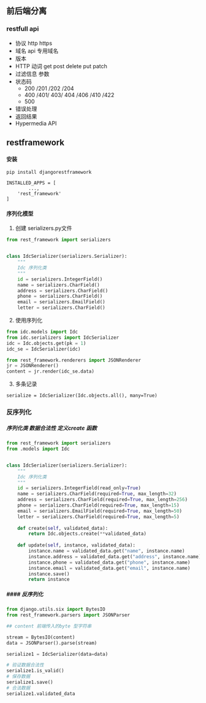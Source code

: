 ## 前后端分离

### restfull api

- 协议 http https
- 域名 api 专用域名
- 版本
- HTTP 动词  get post delete put patch 
- 过滤信息 参数
- 状态码
  - 200 /201 /202 /204
  - 400 /401/ 403/ 404 /406 /410 /422
  - 500
- 错误处理
- 返回结果
- Hypermedia API



## restframework

#### 安装 

`pip install djangorestframework`

```
INSTALLED_APPS = [
		...,
    'rest_framework'
]
```

#### 序列化模型

1. 创建 serializers.py文件

```python
from rest_framework import serializers


class IdcSerializer(serializers.Serializer):
    """
    Idc 序列化类
    """
    id = serializers.IntegerField()
    name = serializers.CharField()
    address = serializers.CharField()
    phone = serializers.CharField()
    email = serializers.EmailField()
    letter = serializers.CharField()
```

2. 使用序列化

```python
from idc.models import Idc
from idc.serializers import IdcSerializer
idc = Idc.objects.get(pk = 1)
idc_se = IdcSerializer(idc)

from rest_framework.renderers import JSONRenderer
jr = JSONRenderer()
content = jr.render(idc_se.data)

```

3. 多条记录

```
serialize = IdcSerializer(Idc.objects.all(), many=True)

```



### 反序列化

##### 序列化类 数据合法性 定义create 函数

```python
from rest_framework import serializers
from .models import Idc


class IdcSerializer(serializers.Serializer):
    """
    Idc 序列化类
    """
    id = serializers.IntegerField(read_only=True)
    name = serializers.CharField(required=True, max_length=32)
    address = serializers.CharField(required=True, max_length=256)
    phone = serializers.CharField(required=True, max_length=15)
    email = serializers.EmailField(required=True, max_length=50)
    letter = serializers.CharField(required=True, max_length=5)
    
    def create(self, validated_data):
        return Idc.objects.create(**validated_data)
      
    def update(self, instance, validated_data):
        instance.name = validated_data.get("name", instance.name)
        instance.address = validated_data.get("address", instance.name)
        instance.phone = validated_data.get("phone", instance.name)
        instance.email = validated_data.get("email", instance.name)
        instance.save()
        return instance
```

##### #### 反序列化

```python
from django.utils.six import BytesIO
from rest_framework.parsers import JSONParser

## content 前端传入的byte 型字符串 

stream = BytesIO(content)
data = JSONParser().parse(stream)

serialize1 = IdcSerializer(data=data)

# 验证数据合法性
serialize1.is_valid()
# 保存数据
serialize1.save()
# 合法数据
serialize1.validated_data
```

